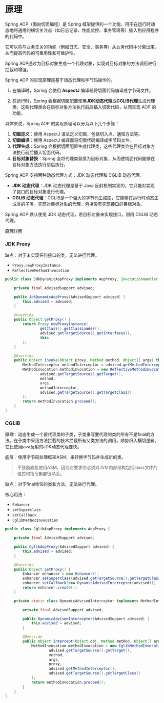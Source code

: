 # 原理

Spring AOP（面向切面编程）是 Spring 框架提供的一个功能，用于在运行时动态地将通用的横切关注点（如日志记录、性能监控、事务管理等）插入到应用程序的代码中。

它可以将与业务无关的功能（例如日志、安全、事务等）从业务代码中分离出来，从而提高代码的可重用性和可维护性。

Spring AOP通过为目标对象生成一个代理对象，实现对目标对象的方法调用进行拦截和增强。

Spring AOP 的实现原理是基于动态代理和字节码操作的。

1. 在编译时，Spring 会使用 **AspectJ** 编译器将切面代码编译成字节码文件。

2. 在运行时，Spring 会根据切面配置使用**JDK动态代理**或**CGLIB代理**生成代理类，这些代理类会在目标对象方法执行前后插入切面代码，从而实现 AOP 的功能。


具体来说，Spring AOP 的实现原理可以分为以下几个步骤：

1. **切面定义**：使用 AspectJ 语法定义切面，包括切入点、通知方法等。
2. **切面编译**：使用 AspectJ 编译器将切面代码编译成字节码文件。
3. **代理生成**：Spring 会根据切面配置生成代理类，这些代理类会在目标对象方法执行前后插入切面代码。
4. **目标对象替换**：Spring 会将代理类替换为目标对象，从而使切面代码能够在目标对象方法执行前后执行。

Spring AOP 支持两种动态代理方式：JDK 动态代理和 CGLIB 动态代理。

- **JDK 动态代理**：JDK 动态代理是基于 Java 反射机制实现的，它只能对实现了接口的目标对象进行代理。
- **CGLIB 动态代理**：CGLIB是一个强大的字节码生成库，它能够在运行时动态生成类的子类，实现对目标对象的代理，包括没有实现接口的目标对象。

Spring AOP 默认使用 JDK 动态代理，若目标对象未实现接口，则用 CGLIB 动态代理。

[原理详解](https://juejin.cn/post/7221333917080813623#heading-3)

### JDK Proxy

缺点：对于未实现任何接口的类，无法进行代理。

- `Proxy.newProxyInstance`
- `ReflectiveMethodInvocation`

```java
public class JdkDynamicAopProxy implements AopProxy, InvocationHandler {

    private final AdvisedSupport advised;

    public JdkDynamicAopProxy(AdvisedSupport advised) {
        this.advised = advised;
    }

    @Override
    public Object getProxy() {
        return Proxy.newProxyInstance(
                getClass().getClassLoader(),
                advised.getTargetSource().getInterfaces(),
                this
        );
    }

    @Override
    public Object invoke(Object proxy, Method method, Object[] args) throws Throwable {
        MethodInterceptor methodInterceptor = advised.getMethodInterceptor();
        MethodInvocation methodInvocation = new ReflectiveMethodInvocation(
                advised.getTargetSource().getTarget(),
                method,
                args,
                methodInterceptor,
                advised.getTargetSource().getTargetClass()
        );
        return methodInvocation.proceed();
    }
}
```

### CGLIB

原理：动态生成一个要代理类的子类，子类重写要代理的类的所有不是final的方法。在子类中采用方法拦截的技术拦截所有父类方法的调用，顺势织入横切逻辑。它比使用java反射的JDK动态代理要快。

底层：使用字节码处理框架ASM，来转换字节码并生成新的类。

> 不鼓励直接使用ASM，因为它要求你必须对JVM内部结构包括class文件的格式和指令集都很熟悉。

缺点：对于final修饰的类和方法，无法进行代理。

核心用法：

- `Enhancer`
- `setSuperclass`
- `setCallback`
- `CglibMethodInvocation`

```java
public class CglibAopProxy implements AopProxy {

    private final AdvisedSupport advised;

    public CglibAopProxy(AdvisedSupport advised) {
        this.advised = advised;
    }

    @Override
    public Object getProxy() {
        Enhancer enhancer = new Enhancer();
        enhancer.setSuperclass(advised.getTargetSource().getTargetClass());
        enhancer.setCallback(new DynamicAdvisedInterceptor(advised));
        return enhancer.create();
    }

    private static class DynamicAdvisedInterceptor implements MethodInterceptor {

        private final AdvisedSupport advised;

        public DynamicAdvisedInterceptor(AdvisedSupport advised) {
            this.advised = advised;
        }

        @Override
        public Object intercept(Object obj, Method method, Object[] args, MethodProxy proxy) throws Throwable {
            MethodInvocation methodInvocation = new CglibMethodInvocation(
                    advised.getTargetSource().getTarget(),
                    method,
                    args,
                    proxy,
                    advised.getMethodInterceptor(),
                    advised.getTargetSource().getTargetClass()
            );
            return methodInvocation.proceed();
        }
    }
}
```